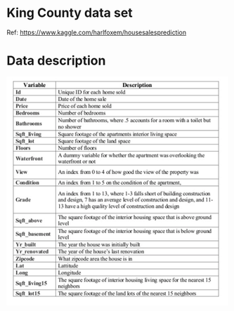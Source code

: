 # King County data set
Ref: https://www.kaggle.com/harlfoxem/housesalesprediction

# Data description
![](data_description.png)
